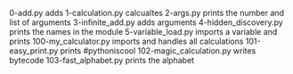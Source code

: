 0-add.py adds
1-calculation.py calcualtes
2-args.py prints the number and list of arguments
3-infinite_add.py adds arguments
4-hidden_discovery.py prints the names in the module
5-variable_load.py imports a variable and prints
100-my_calculator.py imports and handles all calculations
101-easy_print.py prints #pythoniscool
102-magic_calculation.py writes bytecode
103-fast_alphabet.py prints the alphabet
